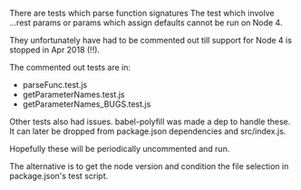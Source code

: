 
There are tests which parse function signatures
The test which involve ...rest params or params which assign defaults cannot be run on Node 4.

They unfortunately have had to be commented out till support for Node 4 is stopped in Apr 2018 (!!).

The commented out tests are in:
- parseFunc.test.js
- getParameterNames.test.js
- getParameterNames_BUGS.test.js

Other tests also had issues.
babel-polyfill was made a dep to handle these.
It can later be dropped from package.json dependencies and src/index.js.

Hopefully these will be periodically uncommented and run.

The alternative is to get the node version
and condition the file selection in package.json's test script.
